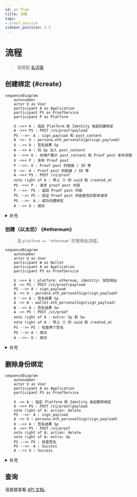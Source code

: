 ```yaml
---
id: ps-flow
title: 流程
tags:
- proof_service
sidebar_position: 2.5
---
```


# 流程

> 请搭配 [名词表](ps-glossary)

## 创建绑定 {#create}

```mermaid
sequenceDiagram
    autonumber
    actor U as User
    participant A as Application
    participant PS as ProofService
    participant P as Platform

    U ->>+ A : 指定 Platform 和 Identity 发起创建绑定
    A ->>+ PS : POST /v1/proof/payload
    PS -->>- A : sign_payload 和 post_content
    A ->>- U : persona.eth_personalSign(sign_payload)
    U -->> A : 签名结果 Sp
    A -->> A : 将 Sp 注入 post_content
    A -->>+ U : 向用户展示 post_content 和 Proof post 发布流程
    U ->>+ P : 发布 Proof post
    P -->>- U : Proof post 的链接 / ID 等
    U ->>- A : Proof post 的链接 / ID 等
    A ->>+ PS : POST /v1/proof
    note right of A : 带上 ③ 的 uuid 和 created_at
    PS ->>+ P : 请求 proof post 内容
    P -->>- PS : 返回 Proof post 内容
    PS -->> PS : 验证 Proof post 内容是否匹配本请求
    PS -->>- A : 成功创建绑定
    A -->> U : 成功
```
<details>
<summary>补充</summary>

</details>

### 创建（以太坊） {#ethereum}

> 当 `platform == "ethereum"` 时使用此流程。

```mermaid
sequenceDiagram
    autonumber
    actor U as User
    participant W as Wallet
    participant A as Application
    participant PS as ProofService

    U ->>+ A : platform: ethereum, identity: 钱包地址
    A ->> PS : POST /v1/proof/payload
    PS -->> A : sign_payload
    A ->> U : persona.eth_personalSign(sign_payload)
    U -->> A : 签名结果 Sp
    A ->> W : wallet.eth_personalSign(sign_payload)
    W -->> A : 签名结果 Sw
    A ->> PS : POST /v1/proof
    note right of A : extra: Sp 和 Sw
    note right of A : 带上 ③ 的 uuid 和 created_at
    PS -->> PS : 检查两个签名
    PS -->> A : 成功
    A -->>- U : 成功
```

<details><summary>补充</summary>

- `identity` 固定是钱包地址 `0x[0-9a-f]{40}`。
- 不需要将签名发表到什么公开平台上，因为
  - 服务器无法伪造它
  - 用户能生成签名，也就意味着用户拥有这个私钥

</details>

## 删除身份绑定

```mermaid
sequenceDiagram
    autonumber
    actor U as User
    participant A as Application
    participant PS as ProofService

    U ->> A : 指定 Platform 和 Identity 发起删除绑定
    A ->>+ PS : POST /v1/proof/payload
    note right of A: action: delete
    PS -->>- A : sign_payload
    A ->> U : persona.eth_personalSign(sign_payload)
    U -->> A : 签名结果 Sp
    A ->>+ PS : POST /v1/proof
    note right of A: action: delete
    note right of A: extra: Sp
    PS -->> PS : 检查签名
    PS -->>- A : Success
    A -->> U : Success

```

<details><summary>补充</summary>

- Application 可事后引导用户在对应 platform 里删除 proof post。

</details>

## 查询

请直接查看 [API 文档](api)。
